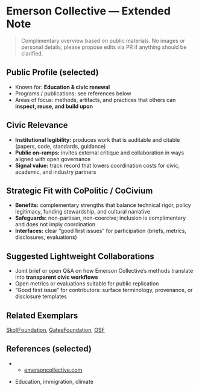 # Emerson Collective — Extended Note

> Complimentary overview based on public materials. No images or personal details; please propose edits via PR if anything should be clarified.

## Public Profile (selected)
- Known for: **Education & civic renewal**
- Programs / publications: see references below
- Areas of focus: methods, artifacts, and practices that others can **inspect, reuse, and build upon**

## Civic Relevance
- **Institutional legibility:** produces work that is auditable and citable (papers, code, standards, guidance)
- **Public on-ramps:** invites external critique and collaboration in ways aligned with open governance
- **Signal value:** track record that lowers coordination costs for civic, academic, and industry partners

## Strategic Fit with CoPolitic / CoCivium
- **Benefits:** complementary strengths that balance technical rigor, policy legitimacy, funding stewardship, and cultural narrative
- **Safeguards:** non-partisan, non-coercive; inclusion is complimentary and does not imply coordination
- **Interfaces:** clear “good first issues” for participation (briefs, metrics, disclosures, evaluations)

## Suggested Lightweight Collaborations
- Joint brief or open Q&A on how Emerson Collective’s methods translate into **transparent civic workflows**
- Open metrics or evaluations suitable for public replication
- “Good first issue” for contributors: surface terminology, provenance, or disclosure templates

## Related Exemplars
[SkollFoundation](/funders/SkollFoundation.md), [GatesFoundation](/funders/GatesFoundation.md), [OSF](/funders/OSF.md)

## References (selected)
- * [emersoncollective.com](https://www.emersoncollective.com)
* Education, immigration, climate
